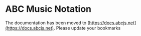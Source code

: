 # ABC Music Notation

The documentation has been moved to [https://docs.abcjs.net](https://docs.abcjs.net). Please update your bookmarks
